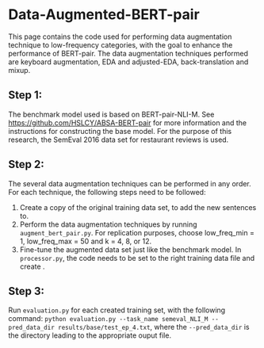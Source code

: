 # Data-Augmented-BERT-pair

This page contains the code used for performing data augmentation technique to low-frequency categories, with the goal to enhance the performance of BERT-pair. The data augmentation techniques performed are keyboard augmentation, EDA and adjusted-EDA, back-translation and mixup.

## Step 1:
The benchmark model used is based on BERT-pair-NLI-M. See https://github.com/HSLCY/ABSA-BERT-pair for more information and the instructions for constructing the base model. For the purpose of this research, the SemEval 2016 data set for restaurant reviews is used.

## Step 2:
The several data augmentation techniques can be performed in any order. For each technique, the following steps need to be followed:
1. Create a copy of the original training data set, to add the new sentences to.
2. Perform the data augmentation techniques by running `augment_bert_pair.py`. For replication purposes, choose low_freq_min = 1, low_freq_max = 50 and k = 4, 8, or 12.
3. Fine-tune the augmented data set just like the benchmark model. In `processor.py`, the code needs to be set to the right training data file and create .

## Step 3:
Run `evaluation.py` for each created training set, with the following command: `python evaluation.py --task_name semeval_NLI_M --pred_data_dir results/base/test_ep_4.txt`, where the `--pred_data_dir` is the directory leading to the appropriate ouput file.

